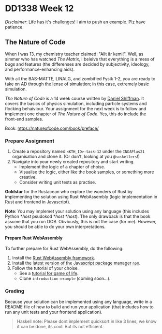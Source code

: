 # DD1338 Week 12

_Disclaimer_: Life has it's challenges! I aim to push an example. Plz have patience.

## The Nature of Code

When I was 13, my chemistry teacher claimed: "Allt är kemi!". Well, as simmer who has watched _The Matrix_, I beleive that everything is a mess of bugs and features (the differenses are decided by subjectivity, ideology, and performance-enhancing aids).

With all the BAS-MATTE, LINALG, and zombified Fysik 1-2, you are ready to take on AD through the lense of simulation; in this case, extremely basic simulation.

_The Nature of Code_ is a 14 week course written by [Daniel Shiffman](https://www.youtube.com/c/TheCodingTrain/featured). It covers the basics of physics simulation, including particle systems and flocking behaiviour. Your assignment for the next week is to follow and implement one chapter of _The Nature of Code_. Yes, this do include the front-end samples.

Book: https://natureofcode.com/book/preface/ 

### Prepare Assignment

1) Create a repository named `<KTH_ID>-task-12` under the `INDAPlus21` organisation and clone it. (Or don't, looking at you `@haskellers`!)
2) Navigate into your newly created repository and start writing.
    - Implement the logic of a chapter of choise.
    - Visualise the logic, either like the book samples, or something more creative.
    - Consider writing unit tests as practise.

**Goldstar** for the Rustacean who explore the wonders of Rust by implementing the solution using Rust WebAssembly (logic implementation in Rust and frontend in Javascript). 

**Note**: You may implemet your solution using any language (this includes Python *_host_ psudokod *_host_ *_host_). The only drawback is that the book assume that you run OOB. Obviously, this is not the case (for me). However, you should be able to do your own interpretations.

#### Prepare Rust WebAssembly

To further prepare for Rust WebAssembly, do the following:
1) Install the [Rust WebAssembly framework](https://rustwasm.github.io/wasm-pack/installer/).
2) Install the [latest version of the Javascript package manager `npm`](https://nodejs.org/en/download/).
3) Follow the tutorial of your choise. 
    - See a [tutorial for game of life](https://rustwasm.github.io/docs/book/game-of-life/introduction.html).
    - Clone `introduction-example` (coming soon...).

### Grading

Because your solution can be implemented using any language, write in a README file of how to build and run your application (that includes how to run any unit tests and your frontend application).

> Haskell note: Please dont implement quicksort in like 3 lines, we know it can be done, its cool. But its not efficient.
